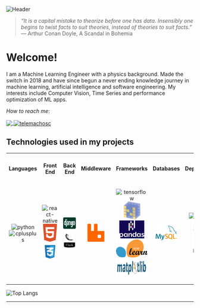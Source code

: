 ![Header](https://github.com/telemachosc/telemachosc/blob/dfb8bdd12385d8bd64eb10e3eddf30d521cc23ef/static/network_banner.gif)
>  _“It is a capital mistake to theorize before one has data. Insensibly one begins to twist facts to suit theories, instead of theories to suit facts.”_  
> — Arthur Conan Doyle, A Scandal in Bohemia

# Welcome!

I am a Machine Learning Engineer with a physics background. Made the switch in 2018 and have since begun a never ending knowledge journey in machine learning, artificial intelligence and software engineering. My interests include Computer Vision, Time Series and performance optimization of ML apps.

_How to reach me_:  

[<img align="center" src="https://img.icons8.com/fluent/32/000000/email-open.png"/> ](mailto:telemachosc@gmail.com?subject=I%20have%20a%20job%20for%20you!)
[<img align="center" src="https://icon-icons.com/icons2/1753/PNG/32/iconfinder-social-media-applications-14linkedin-4102586_113786.png" alt="telemachosc"/>](https://linkedin.com/in/telemachosc)

## Technologies used in my projects

<table>
  <tr>
    <th><h4>Languages</h4></th>
    <th><h4>Front End</h4></th>
    <th><h4>Back End</h4></th>
    <th><h4>Middleware</h4></th>
    <th><h4>Frameworks</h4></th>
    <th><h4>Databases</h4></th>
    <th><h4>Deployment</h4></th>
    <th><h4>Operating </br> Systems</h4></th>
    <th><h4>Version Control</h4></th>
  </tr>
  <td> <!---Languages--->
    <p align="center">
    <img src="https://img.icons8.com/color/48/000000/python.png" alt="python" width="48" height="48"/>
    <img src="https://img.icons8.com/color/48/000000/c-plus-plus-logo.png" alt="cplusplus" width="48" height="48"/>
    </p>
  </td>
  <td> <!---Front End--->
    <p align="center">
      <img src="https://img.icons8.com/color/48/000000/react-native.png" alt="react-native" width="48" height="48"/> </br>
      <img src="https://github.com/telemachosc/telemachosc/blob/93cc2ca2c70fe6310949cf6090977f84038473c6/static/icons/html5.png" alt="html5" width="48" height="48"/> </br>
      <img src="https://github.com/telemachosc/telemachosc/blob/93cc2ca2c70fe6310949cf6090977f84038473c6/static/icons/css3.png" alt="CSS3" width="48" height="48"/>
    </p>
  </td>
  <td> <!---Back End--->
    <p align="center">
      <img src="https://github.com/telemachosc/telemachosc/blob/8b13399c2759a9823b1fd2eb1089c76611b5d171/static/icons/django.png" alt="django"  height="32"/>
      <img src="https://github.com/telemachosc/telemachosc/blob/797b0b355b27d29f1954b08b30d0a27b875bc4ba/static/icons/flask_.png" alt="flask"  width="56"/>
    </p>
  </td>
  <td> <!---Middleware--->
    <p align="center">
      <img src="https://github.com/telemachosc/telemachosc/blob/dfb8bdd12385d8bd64eb10e3eddf30d521cc23ef/static/icons/rabbitmq.png" alt="rabbitmq"  width="48"/>
    </p>
  </td>
   <td> <!---Frameworks--->
    <p align="center">
      <img src="https://www.vectorlogo.zone/logos/tensorflow/tensorflow-icon.svg" alt="tensorflow" width="48" height="48"/> </br>
      <img src="https://github.com/telemachosc/telemachosc/blob/c48e7e7dfb81f596030214b24ee8832cd591d525/static/icons/numpy.png" alt="numpy" width="48" height="48"/> </br>
      <img src="https://github.com/telemachosc/telemachosc/blob/c48e7e7dfb81f596030214b24ee8832cd591d525/static/icons/pandas.png" alt="pandas" height="48"/>
      <img src="https://github.com/telemachosc/telemachosc/blob/c48e7e7dfb81f596030214b24ee8832cd591d525/static/icons/scikit.png" alt="scikit" height="48"/>
      <img src="https://github.com/telemachosc/telemachosc/blob/c48e7e7dfb81f596030214b24ee8832cd591d525/static/icons/matplotlib.png" alt="matplotlib" height="48"/>
    </p>
  </td>
  <td> <!---Databases--->
    <p align="center">
      <img src="https://github.com/telemachosc/telemachosc/blob/dfb8bdd12385d8bd64eb10e3eddf30d521cc23ef/static/icons/mysql-170x115.png" alt="mysql"  width="60"/>
    </p>
  </td>
  <td> <!---Deployment--->
    <p align="center">
      <img src="https://img.icons8.com/color/48/000000/docker.png" alt="docker" width="48" height="48"/>
      <img src="https://github.com/telemachosc/telemachosc/blob/c48e7e7dfb81f596030214b24ee8832cd591d525/static/icons/aws.png" alt="aws" width="48" height="48"/></br>
      <img src="https://github.com/telemachosc/telemachosc/blob/c48e7e7dfb81f596030214b24ee8832cd591d525/static/icons/heroku_plain_wordmark_logo_icon_146480%20(1).png" alt="heroku" width="40" height="40"/>
    </p>
  </td>
  <td> <!---Operating Systems--->
    <p align="center">
      <img src="https://img.icons8.com/color/48/000000/linux.png" alt="linux" width="48" height="48"/>
      <img src="https://github.com/telemachosc/telemachosc/blob/dfb8bdd12385d8bd64eb10e3eddf30d521cc23ef/static/icons/windows.png" alt="windows" width="40" height="40"/>
  </p>
  </td>
  <td> <!---Version Control--->
    <p align="center">
      <img src="https://www.vectorlogo.zone/logos/git-scm/git-scm-icon.svg" alt="git" width="40" height="40"/>
<!--       <img src="https://github.com/telemachosc/telemachosc/blob/048d9e2d44eaabeda58b0db312e5e97c92e4496f/static/icons/dagshub_no_letter.png" alt="git" width="50" /> -->
    </p>  
  </td>
</table>


![Top Langs](https://github-readme-stats.vercel.app/api/top-langs/?username=telemachosc&layout=compact&theme=tokyonight)


***
<!----- ![Telemachos's github stats](https://github-readme-stats.vercel.app/api?username=telemachosc&show_icons=true&theme=tokyonight)>

<!----https://towardsdatascience.com/explore-new-github-readme-feature-7d5cc21bf02f>
<!--- https://github.com/anuraghazra/github-readme-stats --->
